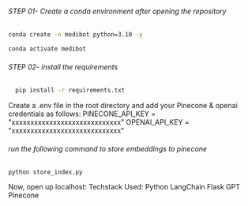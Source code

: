 ###### STEP 01- Create a conda environment after opening the repository
```bash
conda create -n medibot python=3.10 -y
```
```bash
conda activate medibot
```
###### STEP 02- install the requirements
```bash
  pip install -r requirements.txt
```
Create a .env file in the root directory and add your Pinecone & openai credentials as follows:
  PINECONE_API_KEY = "xxxxxxxxxxxxxxxxxxxxxxxxxxxxx"
  OPENAI_API_KEY = "xxxxxxxxxxxxxxxxxxxxxxxxxxxxx"
###### run the following command to store embeddings to pinecone
    python store_index.py 
Now,
  open up localhost:
Techstack Used:
Python
LangChain
Flask
GPT
Pinecone
